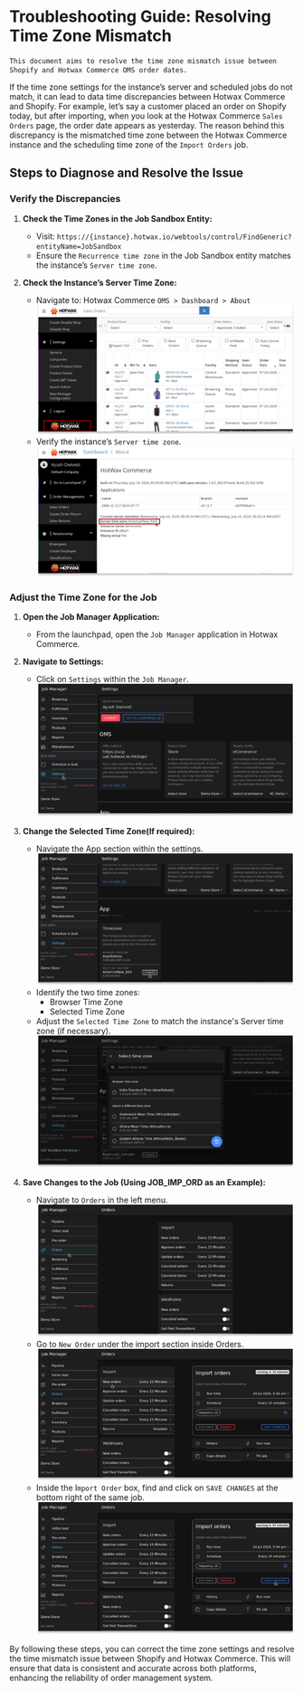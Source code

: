 
# Troubleshooting Guide: Resolving Time Zone Mismatch

```
This document aims to resolve the time zone mismatch issue between Shopify and Hotwax Commerce OMS order dates. 
```

If the time zone settings for the instance’s server and scheduled jobs do not match, it can lead to data time discrepancies between Hotwax Commerce and Shopify. For example, let’s say a customer placed an order on Shopify today, but after importing, when you look at the Hotwax Commerce `Sales Orders` page, the order date appears as yesterday. The reason behind this discrepancy is the mismatched time zone between the Hotwax Commerce instance and the scheduling time zone of the `Import Orders` job.

## Steps to Diagnose and Resolve the Issue

### Verify the Discrepancies

1. **Check the Time Zones in the Job Sandbox Entity:**
   - Visit: `https://{instance}.hotwax.io/webtools/control/FindGeneric?entityName=JobSandbox`
   - Ensure the `Recurrence time zone` in the Job Sandbox entity matches the instance’s `Server time zone`.

2. **Check the Instance’s Server Time Zone:**
   - Navigate to: Hotwax Commerce `OMS > Dashboard > About`
   ![Oms View Page](assets/oms_view.png)
   - Verify the instance’s `Server time zone`.
   ![About instance](assets/about.png)


### Adjust the Time Zone for the Job

1. **Open the Job Manager Application:**
   - From the launchpad, open the `Job Manager` application in Hotwax Commerce.

2. **Navigate to Settings:**
   - Click on `Settings` within the `Job Manager`.
   ![Setting](assets/job_mgr_setting.png)

3. **Change the Selected Time Zone(If required):**
   - Navigate the App section within the settings.
   ![Time Zone](assets/change_btn_view.png)
   - Identify the two time zones:
     - Browser Time Zone
     - Selected Time Zone
   - Adjust the `Selected Time Zone` to match the instance's Server time zone (if necessary).
   ![Available time zones](assets/available_time_zones.png)

4. **Save Changes to the Job (Using JOB_IMP_ORD as an Example):**
   - Navigate to `Orders` in the left menu.
   ![Order jobs view](assets/order_jobs.png)
   - Go to `New Order` under the import section inside Orders.
   ![Import order job](assets/new_order.png)
   - Inside the I`mport Order` box, find and click on `SAVE CHANGES` at the bottom right of the same job.
   ![Save changes](assets/import_order_job.png)
   

By following these steps, you can correct the time zone settings and resolve the time mismatch issue between Shopify and Hotwax Commerce. This will ensure that data is consistent and accurate across both platforms, enhancing the reliability of order management system.